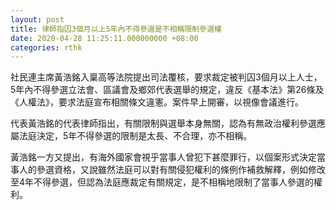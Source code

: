 ```yaml
---
layout: post
title: 律師指囚3個月以上5年內不得參選是不相稱限制參選權
date: 2020-04-28 11:25:11.000000000 +08:00
categories: rthk
---
```


社民連主席黃浩銘入稟高等法院提出司法覆核，要求裁定被判囚3個月以上人士，5年內不得參選立法會、區議會及鄉郊代表選舉的規定，違反《基本法》第26條及《人權法》，要求法庭宣布相關條文違憲。案件早上開審，以視像會議進行。

代表黃浩銘的代表律師指出，有關限制與選舉本身無關，認為有無政治權利參選應屬法庭決定，5年不得參選的限制是太長、不合理，亦不相稱。

黃浩銘一方又提出，有海外國家會視乎當事人曾犯下甚麼罪行，以個案形式決定當事人的參選資格，又說雖然法庭可以對有關侵犯權利的條例作補救解釋，例如修改至4年不得參選，但認為法庭應裁定有關規定，是不相稱地限制了當事人參選的權利。
